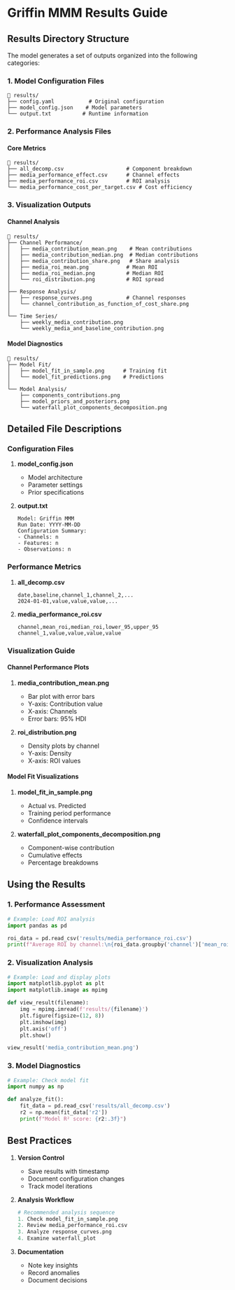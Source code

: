 
# Griffin MMM Results Guide

## Results Directory Structure

The model generates a set of outputs organized into the following categories:

### 1. Model Configuration Files
```
📁 results/
├── config.yaml           # Original configuration
├── model_config.json    # Model parameters
└── output.txt          # Runtime information
```

### 2. Performance Analysis Files

#### Core Metrics
```
📁 results/
├── all_decomp.csv                    # Component breakdown
├── media_performance_effect.csv      # Channel effects
├── media_performance_roi.csv         # ROI analysis
└── media_performance_cost_per_target.csv # Cost efficiency
```

### 3. Visualization Outputs

#### Channel Analysis
```
📁 results/
├── Channel Performance/
│   ├── media_contribution_mean.png    # Mean contributions
│   ├── media_contribution_median.png  # Median contributions
│   ├── media_contribution_share.png   # Share analysis
│   ├── media_roi_mean.png            # Mean ROI
│   ├── media_roi_median.png          # Median ROI
│   └── roi_distribution.png          # ROI spread
│
├── Response Analysis/
│   ├── response_curves.png           # Channel responses
│   └── channel_contribution_as_function_of_cost_share.png
│
└── Time Series/
    ├── weekly_media_contribution.png
    └── weekly_media_and_baseline_contribution.png
```

#### Model Diagnostics
```
📁 results/
├── Model Fit/
│   ├── model_fit_in_sample.png      # Training fit
│   └── model_fit_predictions.png    # Predictions
│
└── Model Analysis/
    ├── components_contributions.png
    ├── model_priors_and_posteriors.png
    └── waterfall_plot_components_decomposition.png
```

## Detailed File Descriptions

### Configuration Files

1. **model_config.json**
   - Model architecture
   - Parameter settings
   - Prior specifications

2. **output.txt**
   ```text
   Model: Griffin MMM
   Run Date: YYYY-MM-DD
   Configuration Summary:
   - Channels: n
   - Features: n
   - Observations: n
   ```

### Performance Metrics

1. **all_decomp.csv**
   ```csv
   date,baseline,channel_1,channel_2,...
   2024-01-01,value,value,value,...
   ```

2. **media_performance_roi.csv**
   ```csv
   channel,mean_roi,median_roi,lower_95,upper_95
   channel_1,value,value,value,value
   ```

### Visualization Guide

#### Channel Performance Plots

1. **media_contribution_mean.png**
   - Bar plot with error bars
   - Y-axis: Contribution value
   - X-axis: Channels
   - Error bars: 95% HDI

2. **roi_distribution.png**
   - Density plots by channel
   - Y-axis: Density
   - X-axis: ROI values

#### Model Fit Visualizations

1. **model_fit_in_sample.png**
   - Actual vs. Predicted
   - Training period performance
   - Confidence intervals

2. **waterfall_plot_components_decomposition.png**
   - Component-wise contribution
   - Cumulative effects
   - Percentage breakdowns

## Using the Results

### 1. Performance Assessment
```python
# Example: Load ROI analysis
import pandas as pd

roi_data = pd.read_csv('results/media_performance_roi.csv')
print(f"Average ROI by channel:\n{roi_data.groupby('channel')['mean_roi'].mean()}")
```

### 2. Visualization Analysis
```python
# Example: Load and display plots
import matplotlib.pyplot as plt
import matplotlib.image as mpimg

def view_result(filename):
    img = mpimg.imread(f'results/{filename}')
    plt.figure(figsize=(12, 8))
    plt.imshow(img)
    plt.axis('off')
    plt.show()

view_result('media_contribution_mean.png')
```

### 3. Model Diagnostics
```python
# Example: Check model fit
import numpy as np

def analyze_fit():
    fit_data = pd.read_csv('results/all_decomp.csv')
    r2 = np.mean(fit_data['r2'])
    print(f"Model R² score: {r2:.3f}")
```

## Best Practices

1. **Version Control**
   - Save results with timestamp
   - Document configuration changes
   - Track model iterations

2. **Analysis Workflow**
   ```python
   # Recommended analysis sequence
   1. Check model_fit_in_sample.png
   2. Review media_performance_roi.csv
   3. Analyze response_curves.png
   4. Examine waterfall_plot
   ```

3. **Documentation**
   - Note key insights
   - Record anomalies
   - Document decisions

